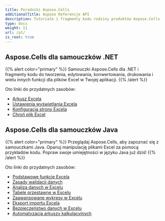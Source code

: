 ```yaml
---
title: Poradniki Aspose.Cells
additionalTitle: Aspose Referencje API
description: Tutoriale i fragmenty kodu rodziny produktów Aspose.Cells. Zawiera podstawowe i zaawansowane tutoriale dotyczące korzystania z Aspose.Cells.
type: docs
weight: 11
url: /pl/
is_root: true
---
```


## Aspose.Cells dla samouczków .NET
{{% alert color="primary" %}}
Samouczki Aspose.Cells dla .NET i fragmenty kodu do tworzenia, edytowania, konwertowania, drukowania i wielu innych funkcji dla plików Excel w Twojej aplikacji. 
{{% /alert %}}

Oto linki do przydatnych zasobów:
 
- [Arkusz Excela](./net/excel-worksheet-csharp-tutorials/)
- [Ustawienia wyświetlania Excela](./net/excel-display-settings-csharp-tutorials)
- [Konfiguracja strony Excela](./net/excel-page-setup)
- [Chroń plik Excel](./net/protect-excel-file/)

## Aspose.Cells dla samouczków Java
{{% alert color="primary" %}}
Przeglądaj Aspose.Cells, aby zapoznać się z samouczkami Java. Opanuj manipulację plikami Excel za pomocą przykładów kodu. Popraw swoje umiejętności w języku Java już dziś!
{{% /alert %}}

Oto linki do przydatnych zasobów:
- [Podstawowe funkcje Excela](./java/basic-excel-functions/)
- [Zasady walidacji danych](./java/data-validation-rules/)
- [Analiza danych w Excelu](./java/excel-data-analysis/)
- [Tabele przestawne w Excelu](./java/excel-pivot-tables/)
- [Zaawansowane wykresy w Excelu](./java/advanced-excel-charts/)
- [Eksport importu Excela](./java/excel-import-export/)
- [Bezpieczeństwo danych w Excelu](./java/excel-data-security/)
- [Automatyzacja arkuszy kalkulacyjnych](./java/spreadsheet-automation/)